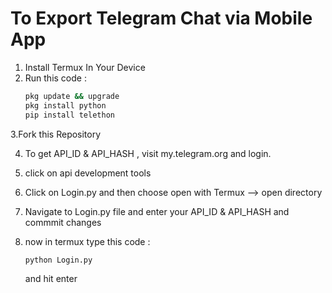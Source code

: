 # To Export Telegram Chat via Mobile App

1. Install Termux In Your Device
2. Run this code :
   ```bash
   pkg update && upgrade
   pkg install python
   pip install telethon
   ```
 
 3.Fork this Repository 

4. To get API_ID & API_HASH , visit my.telegram.org and login.

5. click on api development tools

6. Click on Login.py and then choose open with Termux --> open directory

7.  Navigate to Login.py file and enter your API_ID & API_HASH and commmit changes 

9. now in termux type this code :
   ```bash
   python Login.py
   ```
   and hit enter 
